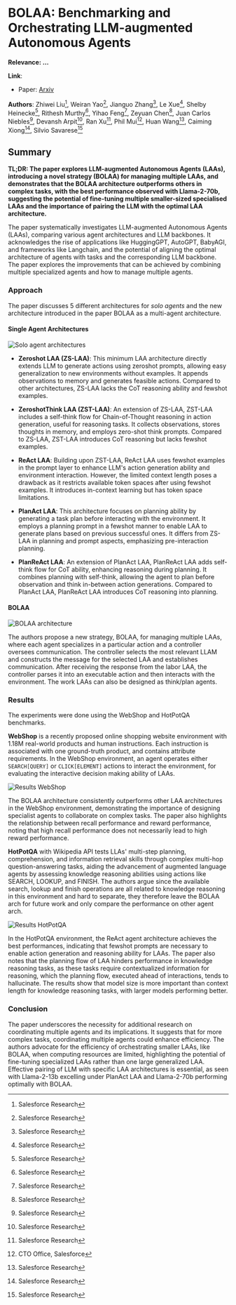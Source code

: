 <!--- Created using: ... --->
<!--- Based on: 100.0% of the Paper --->
<!--- Reviewed: False --->
# BOLAA: Benchmarking and Orchestrating LLM-augmented Autonomous Agents

**Relevance: ...**

**Link**:
- Paper: [Arxiv](http://arxiv.org/pdf/2308.05960v1)

**Authors**: Zhiwei Liu[^1], Weiran Yao[^1], Jianguo Zhang[^1], Le Xue[^1], Shelby Heinecke[^1], Rithesh Murthy[^1], Yihao Feng[^1], Zeyuan Chen[^1], Juan Carlos Niebles[^1], Devansh Arpit[^1], Ran Xu[^1], Phil Mui[^2], Huan Wang[^1], Caiming Xiong[^1], Silvio Savarese[^1]

[^1]: Salesforce Research
[^2]: CTO Office, Salesforce

## Summary

**TL;DR: The paper explores LLM-augmented Autonomous Agents (LAAs), introducing a novel strategy (BOLAA) for managing multiple LAAs, and demonstrates that the BOLAA architecture outperforms others in complex tasks, with the best performance observed with Llama-2-70b, suggesting the potential of fine-tuning multiple smaller-sized specialised LAAs and the importance of pairing the LLM with the optimal LAA architecture.**

The paper systematically investigates LLM-augmented Autonomous Agents (LAAs), comparing various agent architectures and LLM backbones. It acknowledges the rise of applications like HuggingGPT, AutoGPT, BabyAGI, and frameworks like Langchain, and the potential of aligning the optimal architecture of agents with tasks and the corresponding LLM backbone. The paper explores the improvements that can be achieved by combining multiple specialized agents and how to manage multiple agents. 

### Approach

The paper discusses 5 different architectures for _solo agents_ and the new architecture introduced in the paper BOLAA as a multi-agent architecture.

#### Single Agent Architectures

![Solo agent architectures](./images/bolaa-solo-archs.png)

- **Zeroshot LAA (ZS-LAA)**: This minimum LAA architecture directly extends LLM to generate actions using zeroshot prompts, allowing easy generalization to new environments without examples. It appends observations to memory and generates feasible actions. Compared to other architectures, ZS-LAA lacks the CoT reasoning ability and fewshot examples.

- **ZeroshotThink LAA (ZST-LAA)**: An extension of ZS-LAA, ZST-LAA includes a self-think flow for Chain-of-Thought reasoning in action generation, useful for reasoning tasks. It collects observations, stores thoughts in memory, and employs zero-shot think prompts. Compared to ZS-LAA, ZST-LAA introduces CoT reasoning but lacks fewshot examples.

- **ReAct LAA**: Building upon ZST-LAA, ReAct LAA uses fewshot examples in the prompt layer to enhance LLM's action generation ability and environment interaction. However, the limited context length poses a drawback as it restricts available token spaces after using fewshot examples. It introduces in-context learning but has token space limitations.

- **PlanAct LAA**: This architecture focuses on planning ability by generating a task plan before interacting with the environment. It employs a planning prompt in a fewshot manner to enable LAA to generate plans based on previous successful ones. It differs from ZS-LAA in planning and prompt aspects, emphasizing pre-interaction planning.

- **PlanReAct LAA**: An extension of PlanAct LAA, PlanReAct LAA adds self-think flow for CoT ability, enhancing reasoning during planning. It combines planning with self-think, allowing the agent to plan before observation and think in-between action generations. Compared to PlanAct LAA, PlanReAct LAA introduces CoT reasoning into planning.

#### BOLAA

![BOLAA architecture](./images/bolaa.png)

The authors propose a new strategy, BOLAA, for managing multiple LAAs, where each agent specializes in a particular action and a controller oversees communication. The controller selects the most relevant LLAM and constructs the message for the selected LAA and establishes communication. After receiving the response from the labor LAA, the controller parses it into an executable action and then interacts with the environment. The work LAAs can also be designed as think/plan agents.

### Results

The experiments were done using the WebShop and HotPotQA benchmarks.

**WebShop** is a recently proposed online shopping website environment with 1.18M real-world products and human instructions. Each instruction is associated with one ground-truth product, and contains attribute requirements. In the WebShop environment, an agent operates either `SEARCH[QUERY]` or `CLICK[ELEMENT]` actions to interact the environment, for evaluating the interactive decision making ability of LAAs.

![Results WebShop](./images/bolaa-result-tab1.png)

The BOLAA architecture consistently outperforms other LAA architectures in the WebShop environment, demonstrating the importance of designing specialist agents to collaborate on complex tasks. The paper also highlights the relationship between recall performance and reward performance, noting that high recall performance does not necessarily lead to high reward performance. 

**HotPotQA** with Wikipedia API tests LLAs' multi-step planning, comprehension, and information retrieval skills through complex multi-hop question-answering tasks, aiding the advancement of augmented language agents by assessing knowledge reasoning abilities using actions like SEARCH, LOOKUP, and FINISH. The authors argue since the available search, lookup and finish operations are all related to knowledge reasoning in this environment and hard to separate, they therefore leave the BOLAA arch for future work and only compare the performance on other agent arch.

![Results HotPotQA](./images/bolaa-result-tab3.png)

In the HotPotQA environment, the ReAct agent architecture achieves the best performances, indicating that fewshot prompts are necessary to enable action generation and reasoning ability for LAAs. The paper also notes that the planning flow of LAA hinders performance in knowledge reasoning tasks, as these tasks require contextualized information for reasoning, which the planning flow, executed ahead of interactions, tends to hallucinate. The results show that model size is more important than context length for knowledge reasoning tasks, with larger models performing better.

### Conclusion

The paper underscores the necessity for additional research on coordinating multiple agents and its implications. It suggests that for more complex tasks, coordinating multiple agents could enhance efficiency. The authors advocate for the efficiency of orchestrating smaller LAAs, like BOLAA, when computing resources are limited, highlighting the potential of fine-tuning specialized LAAs rather than one large generalized LAA. Effective pairing of LLM with specific LAA architectures is essential, as seen with Llama-2-13b excelling under PlanAct LAA and Llama-2-70b performing optimally with BOLAA.
